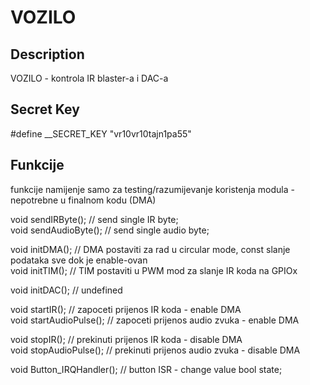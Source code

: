 # VOZILO

## Description

VOZILO - kontrola IR blaster-a i DAC-a

## Secret Key

#define __SECRET_KEY "vr10vr10tajn1pa55"

## Funkcije

funkcije namijenje samo za testing/razumijevanje koristenja modula - nepotrebne u finalnom kodu (DMA)

void sendIRByte();      	// send single IR byte;  
void sendAudioByte();   	// send single audio byte;

void initDMA();			    // DMA postaviti za rad u circular mode, const slanje podataka sve dok je enable-ovan  
void initTIM();			    // TIM postaviti u PWM mod za slanje IR koda na GPIOx

void initDAC();			    // undefined

void startIR();			    // zapoceti prijenos IR koda - enable DMA  
void startAudioPulse(); 	// zapoceti prijenos audio zvuka - enable DMA  

void stopIR();			    // prekinuti prijenos IR koda - disable DMA  
void stopAudioPulse();		// prekinuti prijenos audio zvuka - disable DMA

void Button_IRQHandler();	// button ISR - change value bool state;
